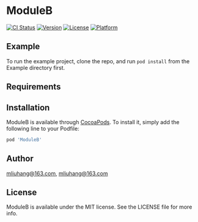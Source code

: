 # ModuleB

[![CI Status](https://img.shields.io/travis/mliuhang@163.com/ModuleB.svg?style=flat)](https://travis-ci.org/mliuhang@163.com/ModuleB)
[![Version](https://img.shields.io/cocoapods/v/ModuleB.svg?style=flat)](https://cocoapods.org/pods/ModuleB)
[![License](https://img.shields.io/cocoapods/l/ModuleB.svg?style=flat)](https://cocoapods.org/pods/ModuleB)
[![Platform](https://img.shields.io/cocoapods/p/ModuleB.svg?style=flat)](https://cocoapods.org/pods/ModuleB)

## Example

To run the example project, clone the repo, and run `pod install` from the Example directory first.

## Requirements

## Installation

ModuleB is available through [CocoaPods](https://cocoapods.org). To install
it, simply add the following line to your Podfile:

```ruby
pod 'ModuleB'
```

## Author

mliuhang@163.com, mliuhang@163.com

## License

ModuleB is available under the MIT license. See the LICENSE file for more info.
